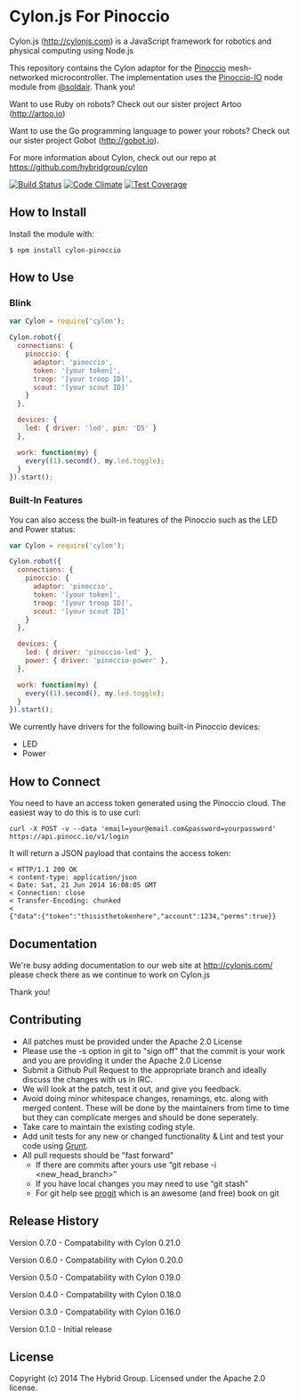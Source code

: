 # Cylon.js For Pinoccio

Cylon.js (http://cylonjs.com) is a JavaScript framework for robotics and
physical computing using Node.js

This repository contains the Cylon adaptor for the [Pinoccio](https://pinocc.io/) mesh-networked microcontroller. The implementation uses the [Pinoccio-IO](https://github.com/soldair/pinoccio-io) node module from [@soldair](https://github.com/soldair/). Thank you!

Want to use Ruby on robots? Check out our sister project Artoo (http://artoo.io)

Want to use the Go programming language to power your robots? Check out our
sister project Gobot (http://gobot.io).

For more information about Cylon, check out our repo at
https://github.com/hybridgroup/cylon

[![Build Status](https://secure.travis-ci.org/hybridgroup/cylon-pinoccio.png?branch=master)](http://travis-ci.org/hybridgroup/cylon-pinoccio) [![Code Climate](https://codeclimate.com/github/hybridgroup/cylon-pinoccio/badges/gpa.svg)](https://codeclimate.com/github/hybridgroup/cylon-pinoccio) [![Test Coverage](https://codeclimate.com/github/hybridgroup/cylon-pinoccio/badges/coverage.svg)](https://codeclimate.com/github/hybridgroup/cylon-pinoccio)

## How to Install

Install the module with:

    $ npm install cylon-pinoccio

## How to Use

### Blink

```javascript
var Cylon = require('cylon');

Cylon.robot({
  connections: {
    pinoccio: {
      adaptor: 'pinoccio',
      token: '[your token]',
      troop: '[your troop ID]',
      scout: '[your scout ID]'
    }
  },

  devices: {
    led: { driver: 'led', pin: 'D5' }
  },

  work: function(my) {
    every((1).second(), my.led.toggle);
  }
}).start();
```

### Built-In Features

You can also access the built-in features of the Pinoccio such as the LED and Power status:

```javascript
var Cylon = require('cylon');

Cylon.robot({
  connections: {
    pinoccio: {
      adaptor: 'pinoccio',
      token: '[your token]',
      troop: '[your troop ID]',
      scout: '[your scout ID]'
    }
  },

  devices: {
    led: { driver: 'pinoccio-led' },
    power: { driver: 'pinoccio-power' },
  },

  work: function(my) {
    every((1).second(), my.led.toggle);
  }
}).start();
```

We currently have drivers for the following built-in Pinoccio devices:

- LED
- Power

## How to Connect

You need to have an access token generated using the Pinoccio cloud. The easiest way to do this is to use curl:

    curl -X POST -v --data 'email=your@email.com&password=yourpassword' https://api.pinocc.io/v1/login

It will return a JSON payload that contains the access token:

    < HTTP/1.1 200 OK
    < content-type: application/json
    < Date: Sat, 21 Jun 2014 16:08:05 GMT
    < Connection: close
    < Transfer-Encoding: chunked
    <
    {"data":{"token":"thisisthetokenhere","account":1234,"perms":true}}

## Documentation

We're busy adding documentation to our web site at http://cylonjs.com/ please check there as we continue to work on Cylon.js

Thank you!

## Contributing

* All patches must be provided under the Apache 2.0 License
* Please use the -s option in git to "sign off" that the commit is your work and you are providing it under the Apache 2.0 License
* Submit a Github Pull Request to the appropriate branch and ideally discuss the changes with us in IRC.
* We will look at the patch, test it out, and give you feedback.
* Avoid doing minor whitespace changes, renamings, etc. along with merged content. These will be done by the maintainers from time to time but they can complicate merges and should be done seperately.
* Take care to maintain the existing coding style.
* Add unit tests for any new or changed functionality & Lint and test your code using [Grunt](http://gruntjs.com/).
* All pull requests should be "fast forward"
  * If there are commits after yours use “git rebase -i <new_head_branch>”
  * If you have local changes you may need to use “git stash”
  * For git help see [progit](http://git-scm.com/book) which is an awesome (and free) book on git

## Release History

Version 0.7.0 - Compatability with Cylon 0.21.0

Version 0.6.0 - Compatability with Cylon 0.20.0

Version 0.5.0 - Compatability with Cylon 0.19.0

Version 0.4.0 - Compatability with Cylon 0.18.0

Version 0.3.0 - Compatability with Cylon 0.16.0

Version 0.1.0 - Initial release

## License

Copyright (c) 2014 The Hybrid Group. Licensed under the Apache 2.0 license.

